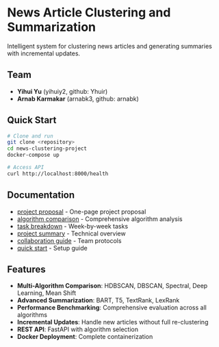 # News Article Clustering and Summarization

Intelligent system for clustering news articles and generating summaries with incremental updates.

## Team
- **Yihui Yu** (yihuiy2, github: Yhuir)
- **Arnab Karmakar** (arnabk3, github: arnabk)

## Quick Start
```bash
# Clone and run
git clone <repository>
cd news-clustering-project
docker-compose up

# Access API
curl http://localhost:8000/health
```

## Documentation
- [project proposal](docs/project_proposal.md) - One-page project proposal
- [algorithm comparison](docs/algorithm_comparison.md) - Comprehensive algorithm analysis
- [task breakdown](docs/task_breakdown.md) - Week-by-week tasks
- [project summary](docs/project_summary.md) - Technical overview
- [collaboration guide](docs/collaboration_guide.md) - Team protocols
- [quick start](docs/quick_start.md) - Setup guide

## Features
- **Multi-Algorithm Comparison**: HDBSCAN, DBSCAN, Spectral, Deep Learning, Mean Shift
- **Advanced Summarization**: BART, T5, TextRank, LexRank
- **Performance Benchmarking**: Comprehensive evaluation across all algorithms
- **Incremental Updates**: Handle new articles without full re-clustering
- **REST API**: FastAPI with algorithm selection
- **Docker Deployment**: Complete containerization
